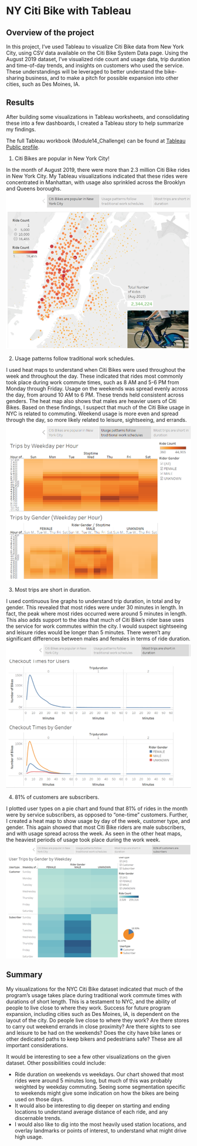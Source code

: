 # NY Citi Bike with Tableau

## Overview of the project

In this project, I’ve used Tableau to visualize Citi Bike data from New York City, using CSV data available on the Citi Bike System Data page. Using the August 2019 dataset, I’ve visualized ride count and usage data, trip duration and time-of-day trends, and insights on customers who used the service. These understandings will be leveraged to better understand the bike-sharing business, and to make a pitch for possible expansion into other cities, such as Des Moines, IA.  

## Results

After building some visualizations in Tableau worksheets, and consolidating these into a few dashboards, I created a Tableau story to help summarize my findings.  

The full Tableau workbook (Module14_Challenge) can be found at [Tableau Public profile]( https://public.tableau.com/app/profile/bryce.hutchins).  

1. Citi Bikes are popular in New York City!  

In the month of August 2019, there were more than 2.3 million Citi Bike rides in New York City. My Tableau visualizations indicated that these rides were concentrated in Manhattan, with usage also sprinkled across the Brooklyn and Queens boroughs.  
![Citi story 1](/Screenshots/Story1.PNG)  

2. Usage patterns follow traditional work schedules.  

I used heat maps to understand when Citi Bikes were used throughout the week and throughout the day. These indicated that rides most commonly took place during work commute times, such as 8 AM and 5-6 PM from Monday through Friday. Usage on the weekends was spread evenly across the day, from around 10 AM to 6 PM. These trends held consistent across genders. The heat map also shows that males are heavier users of Citi Bikes. Based on these findings, I suspect that much of the Citi Bike usage in NYC is related to commuting. Weekend usage is more even and spread through the day, so more likely related to leisure, sightseeing, and errands.  
![Citi story 2](/Screenshots/Story2.PNG)  

3. Most trips are short in duration.  

I used continuous line graphs to understand trip duration, in total and by gender. This revealed that most rides were under 30 minutes in length. In fact, the peak where most rides occurred were around 5 minutes in length. This also adds support to the idea that much of Citi Bike’s rider base uses the service for work commutes within the city. I would suspect sightseeing and leisure rides would be longer than 5 minutes. There weren’t any significant differences between males and females in terms of ride duration.  
![Citi story 3](/Screenshots/Story3.PNG)  

4. 81% of customers are subscribers.  

I plotted user types on a pie chart and found that 81% of rides in the month were by service subscribers, as opposed to “one-time” customers. Further, I created a heat map to show usage by day of the week, customer type, and gender. This again showed that most Citi Bike riders are male subscribers, and with usage spread across the week. As seen in the other heat maps, the heaviest periods of usage took place during the work week.  
![Citi story 4](/Screenshots/Story4.PNG)  

## Summary

My visualizations for the NYC Citi Bike dataset indicated that much of the program’s usage takes place during traditional work commute times with durations of short length. This is a testament to NYC, and the ability of people to live close to where they work. Success for future program expansion, including cities such as Des Moines, IA, is dependent on the layout of the city. Do people live close to where they work? Are there stores to carry out weekend errands in close proximity? Are there sights to see and leisure to be had on the weekends? Does the city have bike lanes or other dedicated paths to keep bikers and pedestrians safe? These are all important considerations.  

It would be interesting to see a few other visualizations on the given dataset. Other possibilities could include:  
- Ride duration on weekends vs weekdays. Our chart showed that most rides were around 5 minutes long, but much of this was probably weighted by weekday commuting. Seeing some segmentation specific to weekends might give some indication on how the bikes are being used on those days.  
- It would also be interesting to dig deeper on starting and ending locations to understand average distance of each ride, and any discernable trends.  
- I would also like to dig into the most heavily used station locations, and overlay landmarks or points of interest, to understand what might drive high usage.
